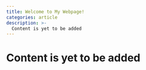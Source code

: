 ```yaml
---
title: Welcome to My Webpage!
categories: article
description: >-
  Content is yet to be added
---
```


# Content is yet to be added
